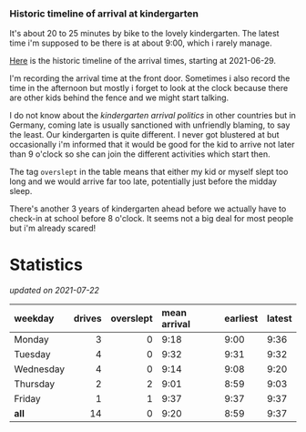 ### Historic timeline of arrival at kindergarten

It's about 20 to 25 minutes by bike to the lovely kindergarten. 
The latest time i'm supposed to be there is at about 9:00, 
which i rarely manage. 

[Here](times.csv) is the historic timeline of the arrival times, starting
at 2021-06-29.

I'm recording the arrival time at the front door. Sometimes i 
also record the time in the afternoon but mostly i forget
to look at the clock because there are other kids 
behind the fence and we might start talking.

I do not know about the *kindergarten arrival politics* in other
countries but in Germany, coming late is usually sanctioned 
with unfriendly blaming, to say the least. Our kindergarten is quite
different. I never got blustered at but occasionally i'm informed
that it would be good for the kid to arrive not later than 9 o'clock
so she can join the different activities which start then. 

The tag `overslept` in the table means that either my kid or myself
slept too long and we would arrive far too late, potentially just
before the midday sleep.

There's another 3 years of kindergarten ahead before we actually 
have to check-in at school before 8 o'clock. It seems not a big deal
for most people but i'm already scared!


# Statistics

*updated on 2021-07-22*

| weekday   |   drives |   overslept | mean arrival   | earliest   | latest   |
|:----------|---------:|------------:|:---------------|:-----------|:---------|
| Monday    |        3 |           0 | 9:18           | 9:00       | 9:36     |
| Tuesday   |        4 |           0 | 9:32           | 9:31       | 9:32     |
| Wednesday |        4 |           0 | 9:14           | 9:08       | 9:20     |
| Thursday  |        2 |           2 | 9:01           | 8:59       | 9:03     |
| Friday    |        1 |           1 | 9:37           | 9:37       | 9:37     |
| **all**   |       14 |           0 | 9:20           | 8:59       | 9:37     |

